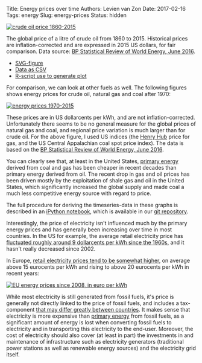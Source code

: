 Title: Energy prices over time
Authors: Levien van Zon
Date: 2017-02-16
Tags: energy
Slug: energy-prices
Status: hidden

[![crude oil price 1860-2015]({static}/images/oilprice-1860-2015.png)]({static}/images/oilprice-1860-2015.png)

The global price of a litre of crude oil from 1860 to 2015. Historical prices are inflation-corrected and are expressed in 2015 US dollars, for fair comparison. Data source: [BP Statistical Review of World Energy, June 2016](http://www.bp.com/statisticalreview).

   - [SVG-figure]({static}/images/svg/oilprice-1860-2015.svg)
   - [Data as CSV](https://raw.githubusercontent.com/lvzon/energydata/master/energyprices/crude-oil-price-inflation-corrected.csv)
   - [R-script use to generate plot](https://github.com/lvzon/energydata/blob/master/energyprices/plot-oil-price-timeseries.r)

For comparison, we can look at other fuels as well. The following figures shows energy prices for crude oil, natural gas and coal after 1970:

[![energy prices 1970-2015]({static}/images/fuelprices-1970-2015.png)]({static}/images/fuelprices-1970-2015.png)

These prices are in US dollarcents per kWh, and are not inflation-corrected. Unfortunately there seems to be no general measure for the global prices of natural gas and coal, and regional price variation is much larger than for crude oil. For the above figure, I used US indices (the [Henry Hub](https://en.wikipedia.org/wiki/Henry_Hub) price for gas, and the US Central Appalachian coal spot price index). The data is based on the [BP Statistical Review of World Energy, June 2016](http://www.bp.com/statisticalreview).

You can clearly see that, at least in the United States, [primary energy](https://en.wikipedia.org/wiki/Primary_energy) derived from coal and gas has been cheaper in recent decades than primary energy derived from oil. The recent drop in gas and oil prices has been driven mostly by the exploitation of shale gas and oil in the United States, which significantly increased the global supply and made coal a much less competitive energy source with regard to price.

The full procedure for deriving the timeseries-data in these graphs is described in an [iPython notebook](https://github.com/lvzon/energydata/blob/master/energyprices/energyprices.ipynb), which is available in our [git repository](https://github.com/lvzon/energydata).

Interestingly, the price of electricity isn't influenced much by the primary energy prices and has generally been increasing over time in most countries. In the US for example, the average retail electricity price has [fluctuated roughly around 9 dollarcents per kWh since the 1960s](http://www.eia.gov/totalenergy/data/annual/showtext.php?t=ptb0810), and it hasn't really decreased since 2002.

In Europe, [retail electricity prices tend to be somewhat higher](http://ec.europa.eu/eurostat/statistics-explained/index.php/Electricity_price_statistics), on average above 15 eurocents per kWh and rising to above 20 eurocents per kWh in recent years:

[![EU energy prices since 2008, in euro per kWh]( http://ec.europa.eu/eurostat/statistics-explained/images/e/ec/Evolution_of_EU-28_and_EA_electricity_prices_for_household_consumers_%28EUR_kWh%29.png)](http://ec.europa.eu/eurostat/statistics-explained/index.php/File:Evolution_of_EU-28_and_EA_electricity_prices_for_household_consumers_(EUR_kWh).png)

While most electricity is still generated from fossil fuels, it's price is generally not directly linked to the price of fossil fuels, and includes a tax-component [that may differ greatly between countries](http://ec.europa.eu/eurostat/statistics-explained/index.php/File:Electricity_prices_for_household_consumers,_2016s1_(EUR_kWh).png). It makes sense that electricity is more expensive than [primary energy](https://en.wikipedia.org/wiki/Primary_energy) from fossil fuels, as a significant amount of energy is lost when converting fossil fuels to electricity and in transporting this electricity to the end-user. Moreover, the cost of electricity should also cover (at least in part) the investments in and maintenance of infrastructure such as electricity generators (traditional power stations as well as renewable energy sources) and the electricity grid itself.
 

